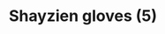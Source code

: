 ---
layout: item
title: Shayzien gloves (5)
item-id: 13377
datatable: true
id: 13377
name: "Shayzien gloves (5)"
members: true
lowalch: 24
highalch: 36
examine: "Dress like a tier 5 Shayzien soldier."
monsters:
  - id: 6913
    name: "Soldier (tier 5)"
    members: true
    combat_level: 99
    wiki_url: "https://oldschool.runescape.wiki/w/Soldier_(tier_5)"
    drops:
      - quantity: "1"
        rarity: 1
    image: ""
---